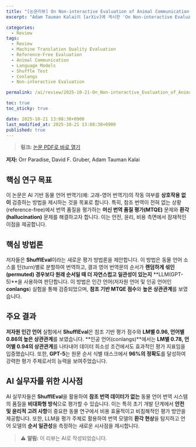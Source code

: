 ```yaml
---
title: "[논문리뷰] On Non-interactive Evaluation of Animal Communication Translators"
excerpt: "Adam Tauman Kalai이 [arXiv]에 게시한 'On Non-interactive Evaluation of Animal Communication Translators' 논문에 대한 자세한 리뷰입니다."

categories:
  - Review
tags:
  - Review
  - Machine Translation Quality Evaluation
  - Reference-Free Evaluation
  - Animal Communication
  - Language Models
  - Shuffle Test
  - Conlangs
  - Non-interactive Evaluation

permalink: /ai/review/2025-10-21-On_Non-interactive_Evaluation_of_Animal_Communication_Translators/

toc: true
toc_sticky: true

date: 2025-10-21 13:08:30+0900
last_modified_at: 2025-10-21 13:08:30+0900
published: true
---
```

> **링크:** [논문 PDF로 바로 열기](https://arxiv.org/abs/2510.15768)

**저자:** Orr Paradise, David F. Gruber, Adam Tauman Kalai



## 핵심 연구 목표
이 논문은 AI 기반 동물 언어 번역기(예: 고래-영어 번역기)의 작동 여부를 **상호작용 없이** 검증하는 방법을 제시하는 것을 목표로 합니다. 특히, 참조 번역이 전혀 없는 상황(reference-free)에서 번역 품질을 평가하는 **머신 번역 품질 평가(MTQE)** 문제와 **환각(hallucination)** 문제를 해결하고자 합니다. 이는 안전, 윤리, 비용 측면에서 잠재적인 이점을 제공합니다.

## 핵심 방법론
저자들은 **ShufflEval**이라는 새로운 평가 방법론을 제안합니다. 이 방법은 동물 언어 소스를 턴(turn)별로 분할하여 번역하고, 결과 영어 번역문의 순서가 **랜덤하게 섞인(permuted) 경우보다 원래 순서일 때 더 자연스럽고 일관성이 있는지** **LLM(GPT-5)**을 사용하여 판단합니다. 이 방법은 인간 언어(저자원 언어 및 인공 언어인 **conlangs**) 실험을 통해 검증되었으며, **참조 기반 MTQE 점수**와 **높은 상관관계**를 보였습니다.

## 주요 결과
**저자원 인간 언어** 실험에서 **ShufflEval**은 참조 기반 평가 점수와 **LM별 0.96, 언어별 0.86의 높은 상관관계**를 보였습니다. **인공 언어(conlangs)**에서는 **LM별 0.78, 언어별 0.94의 상관관계**를 나타내어 데이터 희소성 조건에서도 효과적인 평가 지표임을 입증했습니다. 또한, **GPT-5**는 원문 순서 식별 태스크에서 **96%의 정확도**를 달성하여 강력한 평가 주체로서의 능력을 보여주었습니다.

## AI 실무자를 위한 시사점
AI 실무자들은 **ShufflEval**을 활용하여 **참조 번역 데이터가 없는** 동물 언어 번역 시스템의 품질을 **비대화형 방식**으로 평가할 수 있습니다. 이는 특히 초기 개발 단계에서 **안전 및 윤리적 고려 사항**이 중요한 동물 연구에서 비용 효율적이고 비침해적인 평가 방안을 제공합니다. 또한, LLM을 평가 주체로 활용하여 번역 모델의 **환각 현상**을 탐지하고 언어 모델의 **순서 일관성**을 측정하는 새로운 시사점을 제시합니다.

> ⚠️ **알림:** 이 리뷰는 AI로 작성되었습니다.